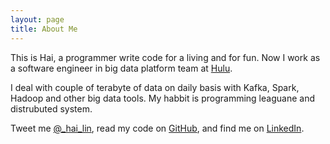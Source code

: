 ```yaml
---
layout: page
title: About Me
---
```


This is Hai, a programmer write code for a living and for fun. Now I work as a software engineer in big data platform team at <a href='http://www.hulu.com/'> Hulu</a>. 

I deal with couple of terabyte of data on daily basis with Kafka, Spark, Hadoop and other big data tools. My habbit is programming leaguane and distrubuted system.

Tweet me <a href='https://twitter.com/_hai_lin'>@_hai_lin</a>, read my code on
<a href='https://github.com/Hai-Lin'>GitHub</a>, and find me on
<a href='http://www.linkedin.com/in/linhai'>LinkedIn</a>.
